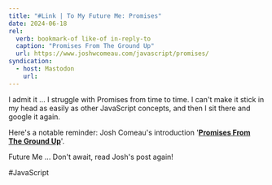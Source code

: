 ```yaml
---
title: "#Link | To My Future Me: Promises"
date: 2024-06-18
rel:
  verb: bookmark-of like-of in-reply-to
  caption: "Promises From The Ground Up"
  url: https://www.joshwcomeau.com/javascript/promises/
syndication:
  - host: Mastodon
    url:
---
```

I admit it ... I struggle with Promises from time to time. I can't make it stick in my head as easily as other JavaScript concepts, and then I sit there and google it again.

Here's a notable reminder: Josh Comeau's introduction '**[Promises From The Ground Up](https://www.joshwcomeau.com/javascript/promises/)**'.

Future Me ... Don't await, read Josh's post again!

#JavaScript

